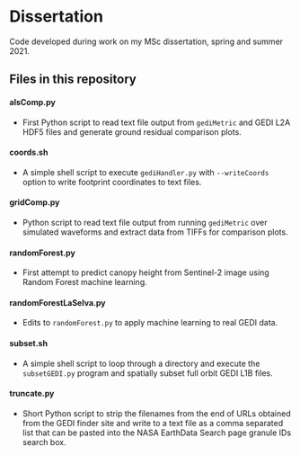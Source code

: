 # Dissertation

Code developed during work on my MSc dissertation, spring and summer 2021.

## Files in this repository

#### alsComp.py
* First Python script to read text file output from ```gediMetric``` and GEDI L2A HDF5 files and generate ground residual comparison plots.

#### coords.sh
* A simple shell script to execute ```gediHandler.py``` with ```--writeCoords``` option to write footprint coordinates to text files.

#### gridComp.py
* Python script to read text file output from running ```gediMetric``` over simulated waveforms and extract data from TIFFs for comparison plots.

#### randomForest.py
* First attempt to predict canopy height from Sentinel-2 image using Random Forest machine learning.

#### randomForestLaSelva.py
* Edits to ```randomForest.py``` to apply machine learning to real GEDI data.

#### subset.sh
* A simple shell script to loop through a directory and execute the ```subsetGEDI.py``` program and spatially subset full orbit GEDI L1B files.

#### truncate.py
* Short Python script to strip the filenames from the end of URLs obtained from the GEDI finder site and write to a text file
as a comma separated list that can be pasted into the NASA EarthData Search page granule IDs search box.
